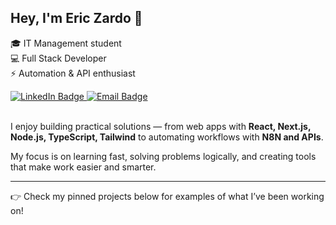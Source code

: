 ## Hey, I'm Eric Zardo 👋

🎓 IT Management student <br>
💻 Full Stack Developer <br>
⚡ Automation & API enthusiast <br>

<a href="https://www.linkedin.com/in/eric-zardo-a53630228/">
  <img src="https://img.shields.io/badge/linkedin-%230077B5.svg?style=for-the-badge&logo=linkedin&logoColor=white" alt="LinkedIn Badge" />
</a>

<a href="mailto:oportunidades@zardo.dev">
  <img src="https://img.shields.io/badge/Gmail-D14836?style=for-the-badge&logo=gmail&logoColor=white" alt="Email Badge" />
</a>

<br>
<br>

I enjoy building practical solutions — from web apps with **React, Next.js, Node.js, TypeScript, Tailwind** to automating workflows with **N8N and APIs**.

My focus is on learning fast, solving problems logically, and creating tools that make work easier and smarter.

---

👉 Check my pinned projects below for examples of what I’ve been working on!